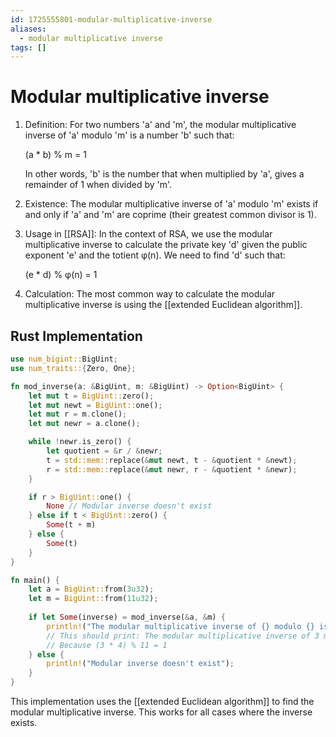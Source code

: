 ```yaml
---
id: 1725555801-modular-multiplicative-inverse
aliases:
  - modular multiplicative inverse
tags: []
---
```


# Modular multiplicative inverse
1. Definition:
   For two numbers 'a' and 'm', the modular multiplicative inverse of 'a' modulo 'm' is a number 'b' such that:
   
   (a * b) % m = 1

   In other words, 'b' is the number that when multiplied by 'a', gives a remainder of 1 when divided by 'm'.

2. Existence:
   The modular multiplicative inverse of 'a' modulo 'm' exists if and only if 'a' and 'm' are coprime (their greatest common divisor is 1).

3. Usage in [[RSA]]:
   In the context of RSA, we use the modular multiplicative inverse to calculate the private key 'd' given the public exponent 'e' and the totient φ(n). We need to find 'd' such that:
   
   (e * d) % φ(n) = 1

4. Calculation:
   The most common way to calculate the modular multiplicative inverse is using the [[extended Euclidean algorithm]].

## Rust Implementation
```rust
use num_bigint::BigUint;
use num_traits::{Zero, One};

fn mod_inverse(a: &BigUint, m: &BigUint) -> Option<BigUint> {
    let mut t = BigUint::zero();
    let mut newt = BigUint::one();
    let mut r = m.clone();
    let mut newr = a.clone();

    while !newr.is_zero() {
        let quotient = &r / &newr;
        t = std::mem::replace(&mut newt, t - &quotient * &newt);
        r = std::mem::replace(&mut newr, r - &quotient * &newr);
    }

    if r > BigUint::one() {
        None // Modular inverse doesn't exist
    } else if t < BigUint::zero() {
        Some(t + m)
    } else {
        Some(t)
    }
}

fn main() {
    let a = BigUint::from(3u32);
    let m = BigUint::from(11u32);
    
    if let Some(inverse) = mod_inverse(&a, &m) {
        println!("The modular multiplicative inverse of {} modulo {} is {}", a, m, inverse);
        // This should print: The modular multiplicative inverse of 3 modulo 11 is 4
        // Because (3 * 4) % 11 = 1
    } else {
        println!("Modular inverse doesn't exist");
    }
}
```

This implementation uses the [[extended Euclidean algorithm]] to find the modular multiplicative inverse. This works for all cases where the inverse exists.
